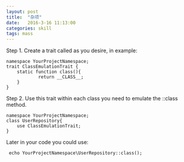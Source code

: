 ```yaml
---
layout: post
title:  "杂项"
date:   2016-3-16 11:13:00
categories: skill
tags: mass
---
```




Step 1. Create a trait called as you desire, in example:

    namespace YourProjectNamespace;
    trait ClassEmulationTrait {
        static function class(){
                return __CLASS__;
        }
    }  

Step 2. Use this trait within each class you need to emulate the ::class method.

    namespace YourProjectNamespace;
    class UserRepository{
        use ClassEmulationTrait;
    }  

Later in your code you could use:

     echo YourProjectNamespace\UserRepository::class();